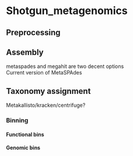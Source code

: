 # Shotgun_metagenomics

## Preprocessing

## Assembly
metaspades and megahit are two decent options  
Current version of MetaSPAdes 


## Taxonomy assignment
Metakallisto/kracken/centrifuge?

### Binning

#### Functional bins

#### Genomic bins
